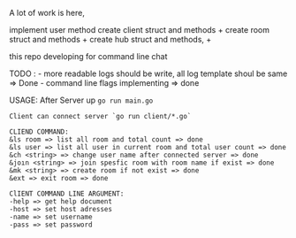A lot of work is here,

implement user method
create client struct and methods +
create room struct and methods +
create hub struct and methods, +

this repo developing for command line chat

TODO : 
    - more readable logs should be write, all log template shoul be same => Done
    - command line flags implementing => done
    
    
USAGE:
    After Server up `go run main.go`
    
    Client can connect server `go run client/*.go`

    CLIEND COMMAND:
    &ls room => list all room and total count => done
    &ls user => list all user in current room and total user count => done
    &ch <string> => change user name after connected server => done
    &joın <string> => join spesfic room with room name if exist => done
    &mk <string> => create room if not exist => done
    &ext => exit room => done 

    ClIENT COMMAND LINE ARGUMENT:
    -help => get help document
    -host => set host adresses
    -name => set username 
    -pass => set password
